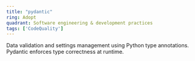 ```yaml
---
title: "pydantic"
ring: Adopt
quadrant: Software engineering & development practices
tags: ['CodeQuality']
---
```

Data validation and settings management using Python type annotations. Pydantic enforces type correctness at runtime.
